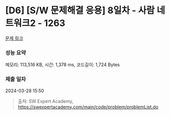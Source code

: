 # [D6] [S/W 문제해결 응용] 8일차 - 사람 네트워크2 - 1263 

[문제 링크](https://swexpertacademy.com/main/code/problem/problemDetail.do?contestProbId=AV18P2B6Iu8CFAZN) 

### 성능 요약

메모리: 113,516 KB, 시간: 1,378 ms, 코드길이: 1,724 Bytes

### 제출 일자

2024-03-28 15:50



> 출처: SW Expert Academy, https://swexpertacademy.com/main/code/problem/problemList.do